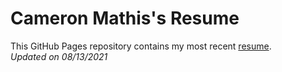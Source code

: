# Cameron Mathis's Resume
This GitHub Pages repository contains my most recent [resume](https://cameronmathis.github.io/Resume/).
<br/>
_Updated on 08/13/2021_
